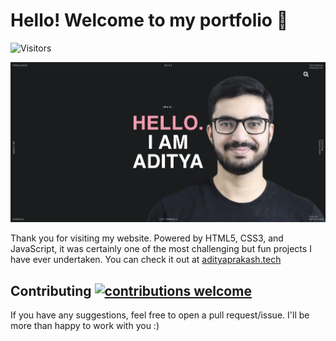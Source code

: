 # Hello! Welcome to my portfolio 👋

![Visitors](https://visitor-badge.laobi.icu/badge?page_id=adityaprakash26.adityaprakash-26.github.io)

![Website Snapshot](assets/github-readme-assets/websiteSnapshot.png)

Thank you for visiting my website. Powered by HTML5, CSS3, and JavaScript, it was certainly one of the most challenging but fun projects I have ever undertaken. You can check it out at [adityaprakash.tech](https://adityaprakash.tech)

## Contributing [![contributions welcome](https://img.shields.io/badge/contributions-welcome-brightgreen.svg?style=flat)](https://github.com/dwyl/esta/issues)
If you have any suggestions, feel free to open a pull request/issue. I'll be more than happy to work with you :)
